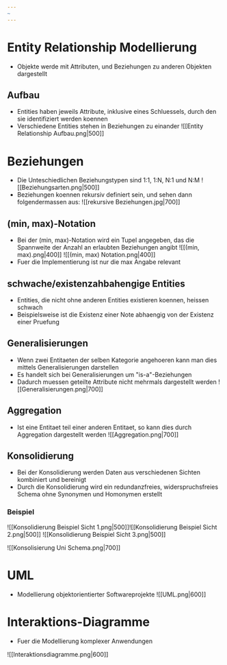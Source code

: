 ```yaml
---
~
---
```

# Entity Relationship Modellierung
- Objekte werde mit Attributen, und Beziehungen zu anderen Objekten dargestellt
## Aufbau
- Entities haben jeweils Attribute, inklusive eines Schluessels, durch den sie identifiziert werden koennen
- Verschiedene Entities stehen in Beziehungen zu einander
![[Entity Relationship Aufbau.png|500]]
# Beziehungen
- Die Unteschiedlichen Beziehungstypen sind 1:1, 1:N, N:1 und N:M
![[Beziehungsarten.png|500]]
- Beziehungen koennen rekursiv definiert sein, und sehen dann folgendermassen aus:
![[rekursive Beziehungen.jpg|700]]
## (min, max)-Notation
- Bei der (min, max)-Notation wird ein Tupel angegeben, das die Spannweite der Anzahl an erlaubten Beziehungen angibt
![[(min, max).png|400]] ![[(min, max) Notation.png|400]]
- Fuer die Implementierung ist nur die max Angabe relevant
## schwache/existenzahbahengige Entities
- Entities, die nicht ohne anderen Entities existieren koennen, heissen schwach
- Beispielsweise ist die Existenz einer Note abhaengig von der Existenz einer Pruefung
## Generalisierungen 
- Wenn zwei Entitaeten der selben Kategorie angehoeren kann man dies mittels Generalisierungen darstellen
- Es handelt sich bei Generalisierungen um "is-a"-Beziehungen
- Dadurch muessen geteilte Attribute nicht mehrmals dargestellt werden
![[Generalisierungen.png|700]]
## Aggregation
- Ist eine Entitaet teil einer anderen Entitaet, so kann dies durch Aggregation dargestellt werden
![[Aggregation.png|700]]
## Konsolidierung
- Bei der Konsolidierung werden Daten aus verschiedenen Sichten kombiniert und bereinigt
- Durch die Konsolidierung wird ein redundanzfreies, widerspruchsfreies Schema ohne Synonymen und Homonymen erstellt
### Beispiel
![[Konsolidierung Beispiel Sicht 1.png|500]]![[Konsolidierung Beispiel Sicht 2.png|500]]
![[Konsolidierung Beispiel Sicht 3.png|500]]

![[Konsolisierung Uni Schema.png|700]]
# UML 
- Modellierung objektorientierter Softwareprojekte
![[UML.png|600]]
# Interaktions-Diagramme
- Fuer die Modellierung komplexer Anwendungen 

![[Interaktionsdiagramme.png|600]]